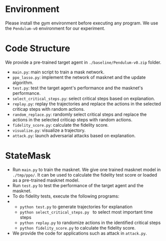 # Environment

Please install the gym environment before executing any program. We use the `Pendulum-v0` environment for our experiment.

# Code Structure 

We provide a pre-trained target agent in `./baseline/Pendulum-v0.zip` folder.

- `main.py`: main script to train a mask network.
- `ppo_lasso.py`: implement the network of masknet and the update algorithm.
- `test.py`: test the target agent's performance and the masknet's performance.
- `select_critical_steps.py`: select critical steps based on explanation.
- `replay.py`: replay the trajectories and replace the actions in the selected criticap steps with random actions.
- `random_replace.py`: randomly select critical steps and replace the actions in the selected criticap steps with random actions.
- `fidelity_score.py`: calculate the fidelity score.
- `visualize.py`: visualize a trajectory.
- `attack.py`: launch adversarial attacks based on explanation.

# StateMask

- Run `main.py` to train the masknet. We give one trained masknet model in `./tmp/ppo/`. It can be used to calculate the fidelity test score or loaded as a pre-trained masknet model.
- Run `test.py` to test the performance of the target agent and the masknet.
- To do fidelity tests, execute the following programs:
- - `python test.py` to generate trajectories for explanation
  - `python select_critical_steps.py ` to select most important time steps
  - `python replay.py` to randomize actions in the identified critical steps
  - `python fidelity_score.py` to calculate the fidelity score.
- We provide the code for applications such as attack in `attack.py`.
